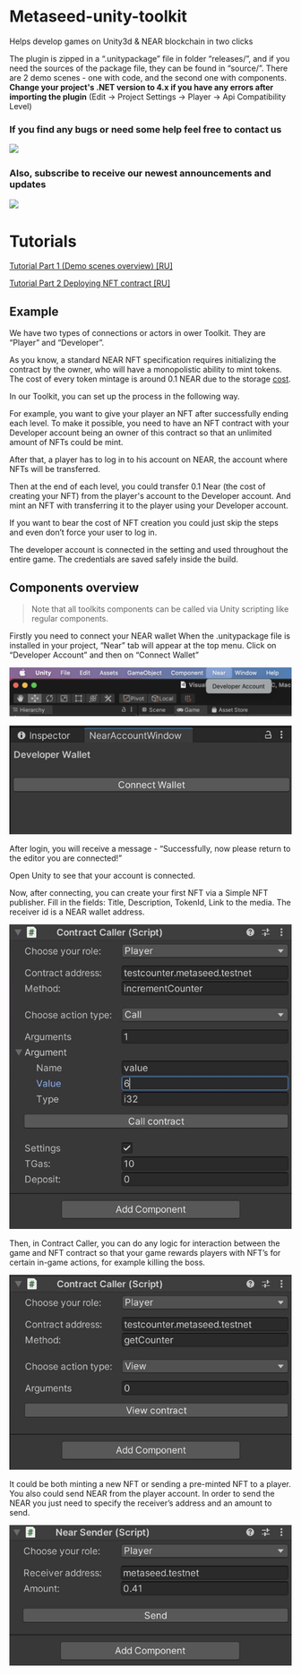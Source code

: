 <p style="text-align: center;">
  
  # Metaseed-unity-toolkit
  
  Helps develop games on Unity3d &amp; NEAR blockchain in two clicks

  The plugin is zipped in a “.unitypackage” file in folder “releases/”, and if you need the sources of the package file, they can be found in “source/”.
  There are 2 demo scenes - one with code, and the second one with components.
  **Change your project's .NET version to 4.x if you have any errors after importing the plugin**
  (Edit -> Project Settings -> Player -> Api Compatibility Level)
  
  ### If you find any bugs or need some help feel free to contact us
  [<img src="https://img.shields.io/badge/Telegram-2CA5E0?style=for-the-badge&logo=telegram&logoColor=white" />](https://t.me/metaseed_near)
  
  ### Also, subscribe to receive our newest announcements and updates
  [<img src="https://img.shields.io/badge/Twitter-1DA1F2?style=for-the-badge&logo=twitter&logoColor=white" />](https://twitter.com/metaseed_near)
  
  # Tutorials
  
  [Tutorial Part 1 (Demo scenes overview) [RU]](https://www.youtube.com/watch?v=36YzP561ST8)
  
  [Tutorial Part 2 Deploying NFT contract [RU]](https://www.youtube.com/watch?v=Yo0zT2I28Sg)


  ## Example

  We have two types of connections or actors in ower Toolkit.
  They are “Player” and “Developer”.

  As you know, a standard NEAR NFT specification requires initializing the contract by the owner, who will have a monopolistic ability to mint tokens. The cost of     every token mintage is around 0.1 NEAR due to the storage [cost](https://docs.near.org/docs/tutorials/contracts/nfts/minting-nfts#).

  In our Toolkit, you can set up the process in the following way.

  For example, you want to give your player an NFT after successfully ending each level. To make it possible, you need to have an NFT contract with your Developer     account being an owner of this contract so that an unlimited amount of NFTs could be mint.

  After that, a player has to log in to his account on NEAR, the account where NFTs will be transferred.

  Then at the end of each level, you could transfer 0.1 Near (the cost of creating your NFT) from the player's account to the Developer account. And mint an NFT       with transferring it to the player using your Developer account.

  If you want to bear the cost of NFT creation you could just skip the steps and even don’t force your user to log in.

  The developer account is connected in the setting and used throughout the entire game. The credentials are saved safely inside the build.
   
  ## Components overview
  
  
  
  > Note that all toolkits components can be called via Unity scripting like regular components.
  
  
  
  Firstly you need to connect your NEAR wallet
  When the .unitypackage file is installed in your project, “Near” tab will appear at the top menu.
  Click on “Developer Account” and then on “Connect Wallet” 

  ![Alt text](/screenshots/7.jpg)

  ![Alt text](/screenshots/1.jpg)

  After login, you will receive a message - “Successfully, now please return to the editor you are connected!”

  Open Unity to see that your account is connected.

  Now, after connecting, you can create your first NFT via a Simple NFT publisher. Fill in the fields: Title, Description, TokenId, Link to the media. The receiver   id is a NEAR   wallet address.

  ![Alt text](/screenshots/2.jpeg)

  Then, in Contract Caller, you can do any logic for interaction between the game and NFT contract so that your game rewards players with NFT’s for certain in-game   actions, for example killing the boss.

  ![Alt text](/screenshots/3.jpeg)

  It could be both minting a new NFT or sending a pre-minted NFT to a player. 
  You also could send NEAR from the player account.
  In order to send the NEAR you just need to specify the receiver’s address and an amount to send.

  ![Alt text](/screenshots/5.jpeg)
</p>
